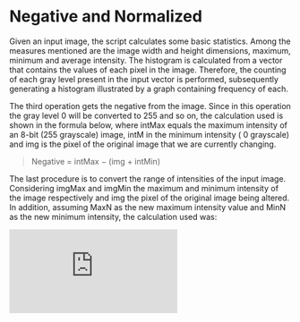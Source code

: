 # Negative and Normalized

Given an input image, the script calculates some basic statistics. Among the measures mentioned are the image width and height dimensions, maximum, minimum and average intensity. The histogram is calculated from a vector that contains the values of each pixel in the image. Therefore, the counting of each gray level present in the input vector is performed, subsequently generating a histogram illustrated by a graph containing frequency of each.

The third operation gets the negative from the image. Since in this operation the gray level 0 will be converted to 255 and so on, the calculation used is shown in the formula below, where intMax equals the maximum intensity of an 8-bit (255 grayscale) image, intM in the minimum intensity ( 0 grayscale) and img is the pixel of the original image that we are currently changing.

>Negative = intMax − (img + intMin)

The last procedure is to convert the range of intensities of the input image. Considering imgMax and imgMin the maximum and minimum intensity of the image respectively and img the pixel of the original image being altered. In addition, assuming MaxN as the new maximum intensity value and MinN as the new minimum intensity, the calculation used was:

![\Large Norm =\frac{{(MaxN − MinN)}}{(imgMax − imgMin)}∗(img − imgMin) + MinN](https://latex.codecogs.com/svg.latex?x%3D%5Cfrac%7B-b%5Cpm%5Cqrt%7Bb%5E2-4ac%7D%7D%7B2a%7D)

